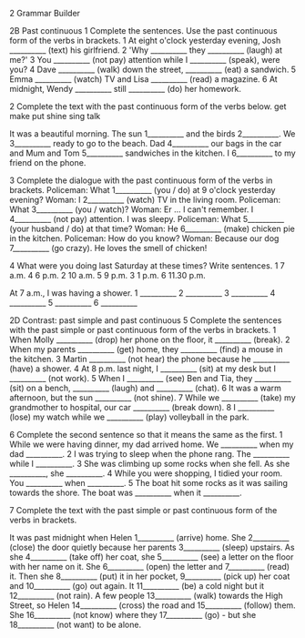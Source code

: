 2 Grammar Builder

2B Past continuous
1 Complete the sentences. Use the past continuous form of the verbs in brackets.
1 At eight o'clock yesterday evening, Josh __________ (text) his girlfriend.
2 'Why __________ they __________ (laugh) at me?'
3 You __________ (not pay) attention while I __________ (speak), were you?
4 Dave __________ (walk) down the street, __________ (eat) a sandwich.
5 Emma __________ (watch) TV and Lisa __________ (read) a magazine.
6 At midnight, Wendy __________ still __________ (do) her homework.

2 Complete the text with the past continuous form of the verbs below.
get  make  put  shine  sing  talk

It was a beautiful morning. The sun 1__________ and the birds 2__________. We 3__________ ready to go to the beach. Dad 4__________ our bags in the car and Mum and Tom 5__________ sandwiches in the kitchen.
I 6__________ to my friend on the phone.

3 Complete the dialogue with the past continuous form of the verbs in brackets.
Policeman: What 1__________ (you / do) at 9 o'clock yesterday evening?
Woman: I 2__________ (watch) TV in the living room.
Policeman: What 3__________ (you / watch)?
Woman: Er ... I can't remember. I 4__________ (not pay) attention. I was sleepy.
Policeman: What 5__________ (your husband / do) at that time?
Woman: He 6__________ (make) chicken pie in the kitchen.
Policeman: How do you know?
Woman: Because our dog 7__________ (go crazy). He loves the smell of chicken!

4 What were you doing last Saturday at these times? Write sentences.
1 7 a.m.     4 6 p.m.
2 10 a.m.   5 9 p.m.
3 1 p.m.     6 11.30 p.m.

At 7 a.m., I was having a shower.
1 __________
2 __________
3 __________
4 __________
5 __________
6 __________

2D Contrast: past simple and past continuous
5 Complete the sentences with the past simple or past continuous form of the verbs in brackets.
1 When Molly __________ (drop) her phone on the floor, it __________ (break).
2 When my parents __________ (get) home, they __________ (find) a mouse in the kitchen.
3 Martin __________ (not hear) the phone because he __________ (have) a shower.
4 At 8 p.m. last night, I __________ (sit) at my desk but I __________ (not work).
5 When I __________ (see) Ben and Tia, they __________ (sit) on a bench, __________ (laugh) and __________ (chat).
6 It was a warm afternoon, but the sun __________ (not shine).
7 While we __________ (take) my grandmother to hospital, our car __________ (break down).
8 I __________ (lose) my watch while we __________ (play) volleyball in the park.

6 Complete the second sentence so that it means the same as the first.
1 While we were having dinner, my dad arrived home.
   We __________ when my dad __________.
2 I was trying to sleep when the phone rang.
   The __________ while I __________.
3 She was climbing up some rocks when she fell.
   As she __________, she __________.
4 While you were shopping, I tidied your room.
   You __________ when __________.
5 The boat hit some rocks as it was sailing towards the shore.
   The boat was __________ when it __________.

7 Complete the text with the past simple or past continuous form of the verbs in brackets.

It was past midnight when Helen 1__________ (arrive) home. She 2__________ (close) the door quietly because her parents 3__________ (sleep) upstairs. As she 4__________ (take off) her coat, she 5__________ (see) a letter on the floor with her name on it. She 6__________ (open) the letter and 7__________ (read) it. Then she 8__________ (put) it in her pocket, 9__________ (pick up) her coat and 10__________ (go) out again. It 11__________ (be) a cold night but it 12__________ (not rain). A few people 13__________ (walk) towards the High Street, so Helen 14__________ (cross) the road and 15__________ (follow) them. She 16__________ (not know) where they 17__________ (go) - but she 18__________ (not want) to be alone.